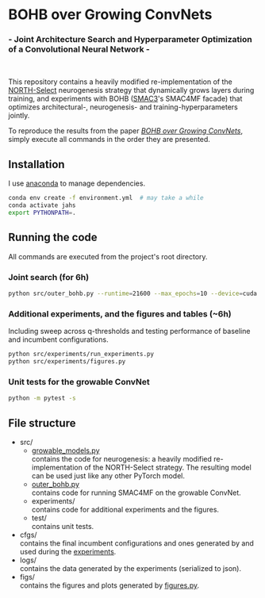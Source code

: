 # BOHB over Growing ConvNets
### \- Joint Architecture Search and Hyperparameter Optimization of a Convolutional Neural Network \-
<br>

This repository contains a heavily modified re-implementation of the [NORTH-Select](https://github.com/neurogenesisauthors/Neurogenesis) neurogenesis strategy that dynamically grows layers during training,
and experiments with BOHB ([SMAC3](https://github.com/automl/SMAC3)'s SMAC4MF facade) that optimizes architectural-, neurogenesis- and training-hyperparameters jointly.

To reproduce the results from the paper [_BOHB over Growing ConvNets_](paper.pdf), simply execute all commands in the order they are presented.

## Installation
I use [anaconda](https://www.anaconda.com/products/individual) to manage dependencies.
```bash
conda env create -f environment.yml  # may take a while
conda activate jahs
export PYTHONPATH=.
```

## Running the code
All commands are executed from the project's root directory.
### Joint search (for 6h)
```bash
python src/outer_bohb.py --runtime=21600 --max_epochs=10 --device=cuda --working_dir=./tmp
```

### Additional experiments, and the figures and tables (~6h)
Including sweep across q-thresholds and testing performance of baseline and incumbent configurations.
```bash
python src/experiments/run_experiments.py
python src/experiments/figures.py
```

### Unit tests for the growable ConvNet
```bash
python -m pytest -s
```

## File structure
*  src/
    * [growable_models.py](src/growable_models.py)<br>
      contains the code for neurogenesis: a heavily modified re-implementation of the NORTH-Select strategy. The resulting model can be used just like any other PyTorch model.
    * [outer_bohb.py](src/outer_bohb.py)<br>
      contains code for running SMAC4MF on the growable ConvNet.
    * experiments/<br>
      contains code for additional experiments and the figures.
    * test/<br>
      contains unit tests.
* cfgs/<br>
  contains the final incumbent configurations and ones generated by and used during the [experiments](src/experiments/run_experiment.py).
* logs/<br>
  contains the data generated by the experiments (serialized to json).
* figs/<br>
  contains the figures and plots generated by [figures.py](src/experiments/figures.py).

    





